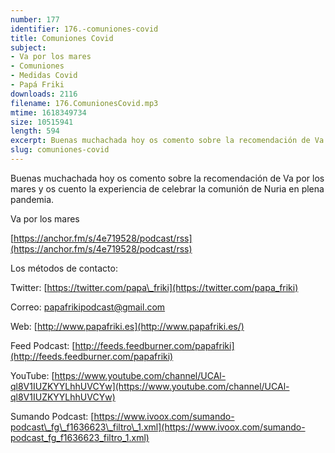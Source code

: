 ```yaml
---
number: 177
identifier: 176.-comuniones-covid
title: Comuniones Covid
subject:
- Va por los mares
- Comuniones
- Medidas Covid
- Papá Friki
downloads: 2116
filename: 176.ComunionesCovid.mp3
mtime: 1618349734
size: 10515941
length: 594
excerpt: Buenas muchachada hoy os comento sobre la recomendación de Va por los mares y os cuento la experiencia de celebrar la comunión de Nuria en plena pandemia
slug: comuniones-covid
---
```

Buenas muchachada hoy os comento sobre la recomendación de Va por los mares y os cuento la experiencia de celebrar la comunión de Nuria en plena pandemia.

Va por los mares

[https://anchor.fm/s/4e719528/podcast/rss](https://anchor.fm/s/4e719528/podcast/rss)

Los métodos de contacto:

Twitter: [https://twitter.com/papa\_friki](https://twitter.com/papa_friki)

Correo: [papafrikipodcast@gmail.com](https://archive.org/details/papafrikipodast@gmail.com)

Web: [http://www.papafriki.es](http://www.papafriki.es/)

Feed Podcast: [http://feeds.feedburner.com/papafriki](http://feeds.feedburner.com/papafriki)

YouTube: [https://www.youtube.com/channel/UCAl-ql8V1IUZKYYLhhUVCYw](https://www.youtube.com/channel/UCAl-ql8V1IUZKYYLhhUVCYw)

Sumando Podcast: [https://www.ivoox.com/sumando-podcast\_fg\_f1636623\_filtro\_1.xml](https://www.ivoox.com/sumando-podcast_fg_f1636623_filtro_1.xml)
